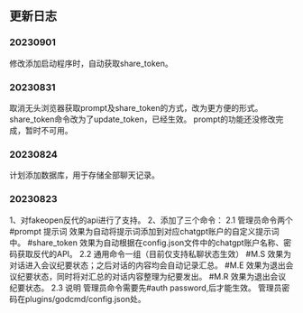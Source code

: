 ## 更新日志
### 20230901
修改添加启动程序时，自动获取share_token。
### 20230831
取消无头浏览器获取prompt及share_token的方式，改为更方便的形式。
share_token命令改为了update_token，已经生效。
prompt的功能还没修改完成，暂时不可用。
### 20230824
计划添加数据库，用于存储全部聊天记录。
### 20230823
1、对fakeopen反代的api进行了支持。
2、添加了三个命令：
2.1 管理员命令两个
#prompt 提示词
效果为自动将提示词添加到对应chatgpt账户的自定义提示词中。
#share_token
效果为自动根据在config.json文件中的chatgpt账户名称、密码获取反代的API。
2.2 通用命令一组（目前仅支持私聊状态生效）
#M.S
效果为对话进入会议纪要状态；之后对话的内容均会自动记录汇总。
#M.E
效果为退出会议纪要状态，同时将对汇总的对话内容整理为纪要发出。
#M.R
效果为退出会议纪要状态。
2.3 说明
管理员命令需要先#auth password,后才能生效。
管理员密码在plugins/godcmd/config.json处。